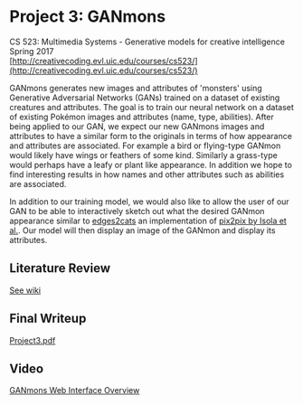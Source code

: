 # Project 3: GANmons
CS 523: Multimedia Systems - Generative models for creative intelligence<br>
Spring 2017<br>
[http://creativecoding.evl.uic.edu/courses/cs523/](http://creativecoding.evl.uic.edu/courses/cs523/)

GANmons generates new images and attributes of 'monsters' using Generative Adversarial Networks (GANs) trained on a dataset of existing creatures and attributes. The goal is to train our neural network on a dataset of existing Pokémon images and attributes (name, type, abilities). After being applied to our GAN, we expect our new GANmons images and attributes to have a similar form to the originals in terms of how appearance and attributes are associated. For example a bird or flying-type GANmon would likely have wings or feathers of some kind. Similarly a grass-type would perhaps have a leafy or plant like appearance. In addition we hope to find interesting results in how names and other attributes such as abilities are associated.

In addition to our training model, we would also like to allow the user of our GAN to be able to interactively sketch out what the desired GANmon appearance similar to [edges2cats](https://affinelayer.com/pixsrv/) an implementation of [pix2pix by Isola et al.](https://github.com/phillipi/pix2pix). Our model will then display an image of the GANmon and display its attributes.

## Literature Review
[See wiki](https://github.com/aznmonkey/CS523Project3/wiki#literature-review)

## Final Writeup
[Project3.pdf](https://github.com/aznmonkey/CS523Project3/blob/master/writeup/Project3.pdf)

## Video
[GANmons Web Interface Overview]()

